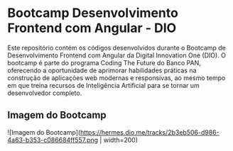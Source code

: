 # Bootcamp Desenvolvimento Frontend com Angular - DIO

Este repositório contém os códigos desenvolvidos durante o Bootcamp de Desenvolvimento Frontend com Angular da Digital Innovation One (DIO). O bootcamp é parte do programa Coding The Future do Banco PAN, oferecendo a oportunidade de aprimorar habilidades práticas na construção de aplicações web modernas e responsivas, ao mesmo tempo em que treina recursos de Inteligência Artificial para se tornar um desenvolvedor completo.

## Imagem do Bootcamp
![Imagem do Bootcamp](https://hermes.dio.me/tracks/2b3eb506-d986-4a63-b353-c086684ff557.png | width=200)
